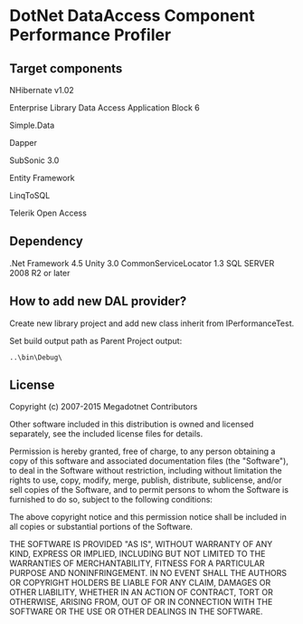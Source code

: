 DotNet DataAccess Component Performance Profiler 
=============
## Target components

NHibernate v1.02

Enterprise Library Data Access Application Block 6

Simple.Data

Dapper

SubSonic 3.0

Entity Framework

LinqToSQL

Telerik Open Access

## Dependency

.Net Framework 4.5
Unity 3.0
CommonServiceLocator 1.3
SQL SERVER 2008 R2 or later

## How to add new DAL provider?
Create new library project and add new class inherit from IPerformanceTest.

Set build output path as Parent Project output: 
```
..\bin\Debug\
```

## License
Copyright (c) 2007-2015 Megadotnet Contributors

Other software included in this distribution is owned and
licensed separately, see the included license files for details.

Permission is hereby granted, free of charge, to any person
obtaining a copy of this software and associated documentation
files (the "Software"), to deal in the Software without
restriction, including without limitation the rights to use,
copy, modify, merge, publish, distribute, sublicense, and/or sell
copies of the Software, and to permit persons to whom the
Software is furnished to do so, subject to the following
conditions:

The above copyright notice and this permission notice shall be
included in all copies or substantial portions of the Software.

THE SOFTWARE IS PROVIDED "AS IS", WITHOUT WARRANTY OF ANY KIND,
EXPRESS OR IMPLIED, INCLUDING BUT NOT LIMITED TO THE WARRANTIES
OF MERCHANTABILITY, FITNESS FOR A PARTICULAR PURPOSE AND
NONINFRINGEMENT. IN NO EVENT SHALL THE AUTHORS OR COPYRIGHT
HOLDERS BE LIABLE FOR ANY CLAIM, DAMAGES OR OTHER LIABILITY,
WHETHER IN AN ACTION OF CONTRACT, TORT OR OTHERWISE, ARISING
FROM, OUT OF OR IN CONNECTION WITH THE SOFTWARE OR THE USE OR
OTHER DEALINGS IN THE SOFTWARE.
